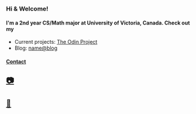 ### Hi & Welcome!
#### I'm a 2nd year CS/Math major at University of Victoria, Canada. Check out my
- Current projects: [The Odin Project](https://www.theodinproject.com)
- Blog: [name@blog](https://nameatblog.netlify.app/)

#### [Contact](mailto:n4n4m3.nameme@gmail.com?subject=[GitHub])
## [:camera:](www.github.com/n4m3name)
## [:speech_balloon:](twitter.com/n4n4m3_nameme)



<!--
**n4m3name/n4m3name** is a ✨ _special_ ✨ repository because its `README.md` (this file) appears on your GitHub profile.

Here are some ideas to get you started:

- 🔭 I’m currently working on ...
- 🌱 I’m currently learning ...
- 👯 I’m looking to collaborate on ...
- 🤔 I’m looking for help with ...
- 💬 Ask me about ...
- 📫 How to reach me: ...
- 😄 Pronouns: ...
- ⚡ Fun fact: ...
-->
